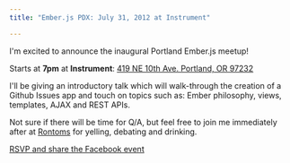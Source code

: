 ```yaml
---
title: "Ember.js PDX: July 31, 2012 at Instrument"

---
```


I'm excited to announce the inaugural Portland Ember.js meetup!

Starts at **7pm** at **Instrument**: [419 NE 10th Ave. Portland, OR 97232](https://maps.google.com/maps?ie=UTF8&f=d&daddr=Instrument,+419+Northeast+10th+Avenue,+Portland,+OR+97232&geocode=CZ3b9koLUqYZFVGstgIdEGyw-CG_ObMAL6bQkw&gl=US&hl=en)

I'll be giving an introductory talk which will walk-through the creation of a Github Issues app and touch on topics such as: Ember philosophy, views, templates, AJAX and REST APIs.

Not sure if there will be time for Q/A, but feel free to join me immediately after at [Rontoms](http://www.rontoms.net) for yelling, debating and drinking.

[RSVP and share the Facebook event](https://www.facebook.com/events/326976370721351/)